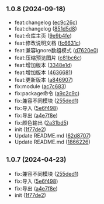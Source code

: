 ## <small>1.0.8 (2024-09-18)</small>

* feat:changelog ([ec9c26c](https://github.com/chendaleiQ/vite-oss-upload/commit/ec9c26c))
* feat:changelog ([851d5d8](https://github.com/chendaleiQ/vite-oss-upload/commit/851d5d8))
* feat:仓库主页 ([9e9b4fe](https://github.com/chendaleiQ/vite-oss-upload/commit/9e9b4fe))
* feat:修改说明文档 ([fc6631c](https://github.com/chendaleiQ/vite-oss-upload/commit/fc6631c))
* feat:兼容ignore数组模式 ([d7620e0](https://github.com/chendaleiQ/vite-oss-upload/commit/d7620e0))
* feat:压缩预览图片 ([c81bc6c](https://github.com/chendaleiQ/vite-oss-upload/commit/c81bc6c))
* feat:增加版本 ([3348e1d](https://github.com/chendaleiQ/vite-oss-upload/commit/3348e1d))
* feat:增加版本 ([4636681](https://github.com/chendaleiQ/vite-oss-upload/commit/4636681))
* feat:更新版本 ([a846907](https://github.com/chendaleiQ/vite-oss-upload/commit/a846907))
* fix:module ([ac7c683](https://github.com/chendaleiQ/vite-oss-upload/commit/ac7c683))
* fix:package命令 ([a9c2c9c](https://github.com/chendaleiQ/vite-oss-upload/commit/a9c2c9c))
* fix:兼容不同模块 ([255ded1](https://github.com/chendaleiQ/vite-oss-upload/commit/255ded1))
* fix:导入 ([5e6f498](https://github.com/chendaleiQ/vite-oss-upload/commit/5e6f498))
* fix:导出 ([a4e7f8e](https://github.com/chendaleiQ/vite-oss-upload/commit/a4e7f8e))
* fix:颜色输出 ([2a31bd5](https://github.com/chendaleiQ/vite-oss-upload/commit/2a31bd5))
* init ([1f77de2](https://github.com/chendaleiQ/vite-oss-upload/commit/1f77de2))
* Update README.md ([62d8707](https://github.com/chendaleiQ/vite-oss-upload/commit/62d8707))
* Update README.md ([1866226](https://github.com/chendaleiQ/vite-oss-upload/commit/1866226))



## <small>1.0.7 (2024-04-23)</small>

- fix:兼容不同模块 ([255ded1](https://github.com/chendaleiQ/vite-oss-upload/commit/255ded1))
- fix:导入 ([5e6f498](https://github.com/chendaleiQ/vite-oss-upload/commit/5e6f498))
- fix:导出 ([a4e7f8e](https://github.com/chendaleiQ/vite-oss-upload/commit/a4e7f8e))
- init ([1f77de2](https://github.com/chendaleiQ/vite-oss-upload/commit/1f77de2))

